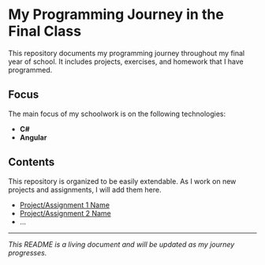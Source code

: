 # My Programming Journey in the Final Class

This repository documents my programming journey throughout my final year of school. It includes projects, exercises, and homework that I have programmed.

## Focus

The main focus of my schoolwork is on the following technologies:

*   **C#**
*   **Angular**

## Contents

This repository is organized to be easily extendable. As I work on new projects and assignments, I will add them here.

*   [Project/Assignment 1 Name](link-to-project-1)
*   [Project/Assignment 2 Name](link-to-project-2)
*   ...

---

*This README is a living document and will be updated as my journey progresses.*
